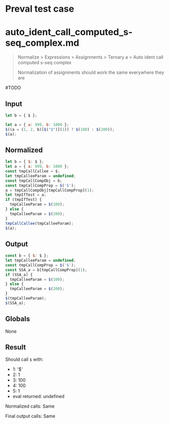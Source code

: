 # Preval test case

# auto_ident_call_computed_s-seq_complex.md

> Normalize > Expressions > Assignments > Ternary a > Auto ident call computed s-seq complex
>
> Normalization of assignments should work the same everywhere they are

#TODO

## Input

`````js filename=intro
let b = { $ };

let a = { a: 999, b: 1000 };
$((a = (1, 2, b)[$("$")](1)) ? $(100) : $(200));
$(a);
`````

## Normalized

`````js filename=intro
let b = { $: $ };
let a = { a: 999, b: 1000 };
const tmpCallCallee = $;
let tmpCalleeParam = undefined;
const tmpCallCompObj = b;
const tmpCallCompProp = $('$');
a = tmpCallCompObj[tmpCallCompProp](1);
let tmpIfTest = a;
if (tmpIfTest) {
  tmpCalleeParam = $(100);
} else {
  tmpCalleeParam = $(200);
}
tmpCallCallee(tmpCalleeParam);
$(a);
`````

## Output

`````js filename=intro
const b = { $: $ };
let tmpCalleeParam = undefined;
const tmpCallCompProp = $('$');
const SSA_a = b[tmpCallCompProp](1);
if (SSA_a) {
  tmpCalleeParam = $(100);
} else {
  tmpCalleeParam = $(200);
}
$(tmpCalleeParam);
$(SSA_a);
`````

## Globals

None

## Result

Should call `$` with:
 - 1: '$'
 - 2: 1
 - 3: 100
 - 4: 100
 - 5: 1
 - eval returned: undefined

Normalized calls: Same

Final output calls: Same
